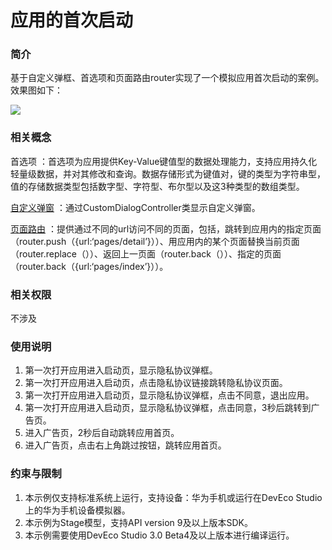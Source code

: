 # 应用的首次启动

### 简介
基于自定义弹框、首选项和页面路由router实现了一个模拟应用首次启动的案例。 效果图如下：

![](screenshots/device/FirstStartDemo.gif)

### 相关概念

首选项 ：首选项为应用提供Key-Value键值型的数据处理能力，支持应用持久化轻量级数据，并对其修改和查询。数据存储形式为键值对，键的类型为字符串型，值的存储数据类型包括数字型、字符型、布尔型以及这3种类型的数组类型。

[自定义弹窗](https://developer.harmonyos.com/cn/docs/documentation/doc-references/ts-methods-custom-dialog-box-0000001281001266) ：通过CustomDialogController类显示自定义弹窗。

[页面路由](https://developer.harmonyos.com/cn/docs/documentation/doc-references/js-apis-router-0000001333321105) ：提供通过不同的url访问不同的页面，包括，跳转到应用内的指定页面（router.push（{url:‘pages/detail’}））、用应用内的某个页面替换当前页面（router.replace（））、返回上一页面（router.back（））、指定的页面 （router.back（{url:‘pages/index’}））。

### 相关权限

不涉及

### 使用说明

1. 第一次打开应用进入启动页，显示隐私协议弹框。
2. 第一次打开应用进入启动页，点击隐私协议链接跳转隐私协议页面。
3. 第一次打开应用进入启动页，显示隐私协议弹框，点击不同意，退出应用。
4. 第一次打开应用进入启动页，显示隐私协议弹框，点击同意，3秒后跳转到广告页。
5. 进入广告页，2秒后自动跳转应用首页。
6. 进入广告页，点击右上角跳过按钮，跳转应用首页。

### 约束与限制

1. 本示例仅支持标准系统上运行，支持设备：华为手机或运行在DevEco Studio上的华为手机设备模拟器。
2. 本示例为Stage模型，支持API version 9及以上版本SDK。
3. 本示例需要使用DevEco Studio 3.0 Beta4及以上版本进行编译运行。